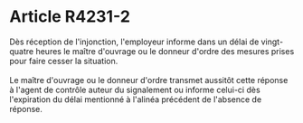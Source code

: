 # Article R4231-2

 

<p align="left">
  Dès réception de l'injonction, l'employeur informe dans un délai de vingt-quatre heures le maître d'ouvrage ou le donneur d'ordre des mesures prises pour faire cesser la situation. <br /> <br /> Le maître d'ouvrage ou le donneur d'ordre transmet aussitôt cette réponse à l'agent de contrôle auteur du signalement ou informe celui-ci dès l'expiration du délai mentionné à l'alinéa précédent de l'absence de réponse.
</p>